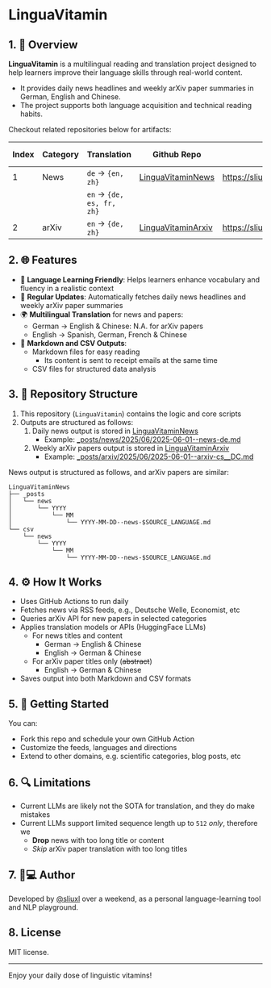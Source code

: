 # LinguaVitamin


## 1. 📖 Overview

**LinguaVitamin** is a multilingual reading and translation project designed to help learners improve their language skills through real-world content.
- It provides daily news headlines and weekly arXiv paper summaries in German, English and Chinese.
- The project supports both language acquisition and technical reading habits.


Checkout related repositories below for artifacts:

| Index | Category | Translation               | Github Repo                                                        | Github Pages                                | Update Frequency |
|-------|----------|---------------------------|--------------------------------------------------------------------|---------------------------------------------|------------------|
| 1     | News     | `de` → `{en, zh}`         | [LinguaVitaminNews](https://github.com/sliuxl/LinguaVitaminNews)   | https://sliuxl.github.io/LinguaVitaminNews  | **Daily**        |
|       |          | `en` → `{de, es, fr, zh}` |                                                                    |                                             |                  |
| 2     | arXiv    | `en` → `{de, zh}`         | [LinguaVitaminArxiv](https://github.com/sliuxl/LinguaVitaminArxiv) | https://sliuxl.github.io/LinguaVitaminArxiv | Weekly           |



## 2. 🌐 Features

- 🧠 **Language Learning Friendly**: Helps learners enhance vocabulary and fluency in a realistic context
- 📅 **Regular Updates**: Automatically fetches daily news headlines and weekly arXiv paper summaries
- 🌍 **Multilingual Translation** for news and papers:
  - German → English & Chinese: N.A. for arXiv papers
  - English → Spanish, German, French & Chinese
- 📁 **Markdown and CSV Outputs**:
  - Markdown files for easy reading
    * Its content is sent to receipt emails at the same time
  - CSV files for structured data analysis


## 3. 📂 Repository Structure

1. This repository (`LinguaVitamin`) contains the logic and core scripts
2. Outputs are structured as follows:
   1. Daily news output is stored in [LinguaVitaminNews](https://github.com/sliuxl/LinguaVitaminNews)
      - Example: [_posts/news/2025/06/2025-06-01--news-de.md](https://github.com/sliuxl/LinguaVitaminNews/blob/main/_posts/news/2025/06/2025-06-01--news-de.md)
   1. Weekly arXiv papers output is stored in [LinguaVitaminArxiv](https://github.com/sliuxl/LinguaVitaminArxiv)
      - Example: [_posts/arxiv/2025/06/2025-06-01--arxiv-cs__DC.md](https://github.com/sliuxl/LinguaVitaminArxiv/blob/main/_posts/arxiv/2025/06/2025-06-01--arxiv-cs__DC.md)


News output is structured as follows, and arXiv papers are similar:
```
LinguaVitaminNews
├── _posts
│   └── news
│       └── YYYY
│           └── MM
│               └── YYYY-MM-DD--news-$SOURCE_LANGUAGE.md
└── csv
    └── news
        └── YYYY
            └── MM
                └── YYYY-MM-DD--news-$SOURCE_LANGUAGE.md
```


## 4. ⚙️  How It Works

- Uses GitHub Actions to run daily
- Fetches news via RSS feeds, e.g., Deutsche Welle, Economist, etc
- Queries arXiv API for new papers in selected categories
- Applies translation models or APIs (HuggingFace LLMs)
  * For news titles and content
    - German → English & Chinese
    - English → German & Chinese
  * For arXiv paper titles only (~~abstract~~)
    - English → German & Chinese
- Saves output into both Markdown and CSV formats


## 5. 🚀 Getting Started

You can:
- Fork this repo and schedule your own GitHub Action
- Customize the feeds, languages and directions
- Extend to other domains, e.g. scientific categories, blog posts, etc


## 6. 🔍 Limitations

- Current LLMs are likely not the SOTA for translation, and they do make mistakes
- Current LLMs support limited sequence length up to `512` *only*, therefore we
  * **Drop** news with too long title or content
  * *Skip* arXiv paper translation with too long titles


## 7. 🧑💻 Author

Developed by [@sliuxl](https://github.com/sliuxl) over a weekend,
as a personal language-learning tool and NLP playground.


## 8. License

MIT license.

---

Enjoy your daily dose of linguistic vitamins!
